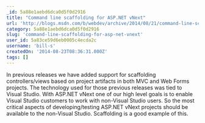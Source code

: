 ```yaml
---
_id: 5a88e1aebd6dca0d5f0d2916
title: "Command line scaffolding for ASP.NET vNext"
url: 'http://blogs.msdn.com/b/webdev/archive/2014/08/21/command-line-scaffolding-for-asp-net-vnext.aspx'
category: 5a88e1aebd6dca0d5f0d2916
slug: 'command-line-scaffolding-for-asp-net-vnext'
user_id: 5a83ce59d6eb0005c4ecda2c
username: 'bill-s'
createdOn: '2014-08-23T08:36:31.000Z'
tags: []
---
```


In previous releases we have added support for scaffolding controllers/views based on project artifacts in both MVC and Web Forms projects. The technology used for those previous releases was tied to Visual Studio. With ASP.NET vNext one of our high level goals is to enable Visual Studio customers to work with non-Visual Studio users. So the most critical aspects of developing/testing ASP.NET vNext projects should be available to the non-Visual Studio. Scaffolding is a good example of this.
